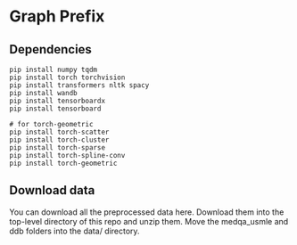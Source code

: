 # Graph Prefix
## Dependencies
```
pip install numpy tqdm
pip install torch torchvision
pip install transformers nltk spacy
pip install wandb
pip install tensorboardx
pip install tensorboard

# for torch-geometric
pip install torch-scatter
pip install torch-cluster
pip install torch-sparse
pip install torch-spline-conv
pip install torch-geometric
```
## Download data
You can download all the preprocessed data here. Download them into the top-level directory of this repo and unzip them. Move the medqa_usmle and ddb folders into the data/ directory.
